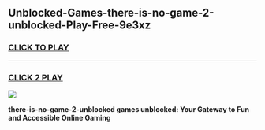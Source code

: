 
## Unblocked-Games-there-is-no-game-2-unblocked-Play-Free-9e3xz
<h3>
<a href="https://premium76.site?title=there-is-no-game-2-unblocked&ref=15A">CLICK TO PLAY</a></h3>
<hr>

<h3>
<a href="https://premium76.site?title=there-is-no-game-2-unblocked&ref=15A">CLICK 2 PLAY</a>
  
</h3>

<a href="https://premium76.site?title=there-is-no-game-2-unblocked&ref=15A"><img src="https://clearcache.store/games.png"></a>


**there-is-no-game-2-unblocked games unblocked: Your Gateway to Fun and Accessible Online Gaming**
